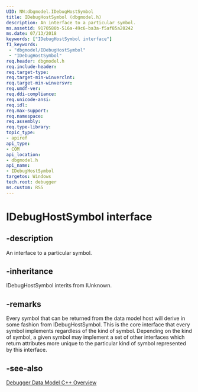 ```yaml
---
UID: NN:dbgmodel.IDebugHostSymbol
title: IDebugHostSymbol (dbgmodel.h)
description: An interface to a particular symbol.
ms.assetid: 9170580b-516a-49c6-ba3a-f5af85a20242
ms.date: 07/13/2018
keywords: ["IDebugHostSymbol interface"]
f1_keywords:
 - "dbgmodel/IDebugHostSymbol"
 - "IDebugHostSymbol"
req.header: dbgmodel.h
req.include-header:
req.target-type:
req.target-min-winverclnt:
req.target-min-winversvr:
req.umdf-ver:
req.ddi-compliance:
req.unicode-ansi:
req.idl:
req.max-support:
req.namespace:
req.assembly:
req.type-library: 
topic_type: 
- apiref
api_type: 
- COM
api_location: 
- dbgmodel.h
api_name: 
- IDebugHostSymbol
targetos: Windows
tech.root: debugger
ms.custom: RS5
---
```


# IDebugHostSymbol interface

## -description

An interface to a particular symbol.


## -inheritance
IDebugHostSymbol interits from IUnknown. 

## -remarks

Every symbol that can be returned from the data model host will derive in some fashion from IDebugHostSymbol. This is the core interface that every symbol implements regardless of the kind of symbol. Depending on the kind of symbol, a given symbol may implement a set of other interfaces which return attributes more unique to the particular kind of symbol represented by this interface.

## -see-also

[Debugger Data Model C++ Overview](https://docs.microsoft.com/windows-hardware/drivers/debugger/data-model-cpp-overview)
